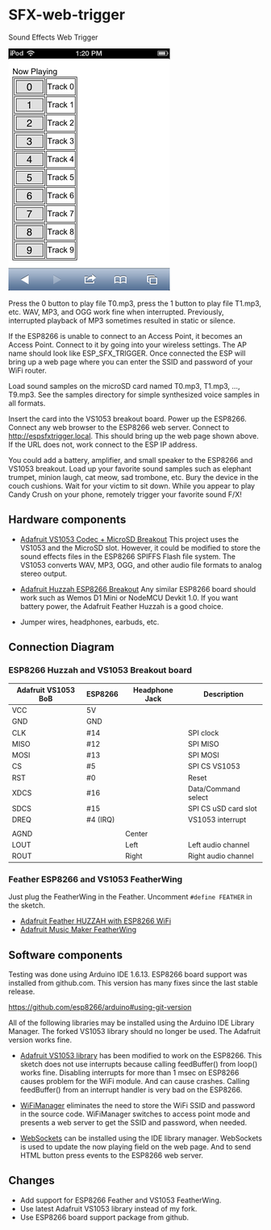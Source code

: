 # SFX-web-trigger
Sound Effects Web Trigger

![Web User Interface](/images/screencap1.png)

Press the 0 button to play file T0.mp3, press the 1 button to play file T1.mp3,
etc. WAV, MP3, and OGG work fine when interrupted. Previously, interrupted
playback of MP3 sometimes resulted in static or silence.

If the ESP8266 is unable to connect to an Access Point, it becomes an Access
Point. Connect to it by going into your wireless settings. The AP name should
look like ESP\_SFX\_TRIGGER. Once connected the ESP will bring up a web page
where you can enter the SSID and password of your WiFi router.

Load sound samples on the microSD card named T0.mp3, T1.mp3, ..., T9.mp3. See
the samples directory for simple synthesized voice samples in all formats.

Insert the card into the VS1053 breakout board. Power up the ESP8266. Connect
any web browser to the ESP8266 web server. Connect to
http://espsfxtrigger.local. This should bring up the web page shown above.
If the URL does not, work connect to the ESP IP address.

You could add a battery, amplifier, and small speaker to the ESP8266 and VS1053
breakout. Load up your favorite sound samples such as elephant trumpet, minion
laugh, cat meow, sad trombone, etc. Bury the device in the couch cushions.
Wait for your victim to sit down. While you appear to play Candy Crush on your
phone, remotely trigger your favorite sound F/X!

## Hardware components

* [Adafruit VS1053 Codec + MicroSD Breakout](https://www.adafruit.com/products/1381)
This project uses the VS1053 and the MicroSD slot. However, it could be modified to
store the sound effects files in the ESP8266 SPIFFS Flash file system. The
VS1053 converts WAV, MP3, OGG, and other audio file formats to analog stereo
output.

* [Adafruit Huzzah ESP8266 Breakout](https://www.adafruit.com/products/2471)
Any similar ESP8266 board should work such as Wemos D1 Mini or NodeMCU
Devkit 1.0. If you want battery power, the Adafruit Feather Huzzah is a good
choice.

* Jumper wires, headphones, earbuds, etc.

## Connection Diagram

### ESP8266 Huzzah and VS1053 Breakout board

Adafruit VS1053 BoB |ESP8266 |Headphone Jack |Description
--------------------|--------|---------------|----------------------
VCC                 |5V      |               |
GND                 |GND     |               |
CLK                 |#14     |               |SPI clock
MISO                |#12     |               |SPI MISO
MOSI                |#13     |               |SPI MOSI
CS                  |#5      |               |SPI CS VS1053
RST                 |#0      |               |Reset
XDCS                |#16     |               |Data/Command select
SDCS                |#15     |               |SPI CS uSD card slot
DREQ                |#4 (IRQ)|               |VS1053 interrupt
                    |        |               |
AGND                |        |   Center      |
LOUT                |        |   Left        |Left audio channel
ROUT                |        |   Right       |Right audio channel

### Feather ESP8266 and VS1053 FeatherWing

Just plug the FeatherWing in the Feather. Uncomment `#define FEATHER` in the
sketch.

* [Adafruit Feather HUZZAH with ESP8266 WiFi](https://www.adafruit.com/products/2821)
* [Adafruit Music Maker FeatherWing](https://www.adafruit.com/products/3357)


## Software components

Testing was done using Arduino IDE 1.6.13. ESP8266 board support was installed
from github.com. This version has many fixes since the last stable release.

https://github.com/esp8266/arduino#using-git-version

All of the following libraries may be installed using the Arduino IDE Library
Manager. The forked VS1053 library should no longer be used. The Adafruit
version works fine.

* [Adafruit VS1053 library](https://github.com/adafruit/Adafruit_VS1053_Library/)
has been modified to work on the ESP8266. This sketch does not use interrupts
because calling feedBuffer() from loop() works fine. Disabling interrupts for
more than 1 msec on ESP8266 causes problem for the WiFi module. And can cause
crashes. Calling feedBuffer() from an interrupt handler is very bad on the
ESP8266.

* [WiFiManager](https://github.com/tzapu/WiFiManager) eliminates the need to
store the WiFi SSID and password in the source code. WiFiManager switches to
access point mode and presents a web server to get the SSID and password, when
needed.

* [WebSockets](https://github.com/Links2004/arduinoWebSockets) can be installed
using the IDE library manager. WebSockets is used to update the now playing
field on the web page. And to send HTML button press events to the ESP8266
web server.

## Changes

* Add support for ESP8266 Feather and VS1053 FeatherWing.
* Use latest Adafruit VS1053 library instead of my fork.
* Use ESP8266 board support package from github.
